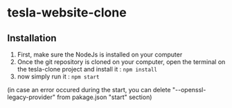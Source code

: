 # tesla-website-clone

## Installation

1. First, make sure the NodeJs is installed on your computer
2. Once the git repository is cloned on your computer, open the terminal on the tesla-clone project and install it : 
```npm install```
3. now simply run it :
```npm start```

(in case an error occured during the start, you can delete "--openssl-legacy-provider" from pakage.json "start" section)

